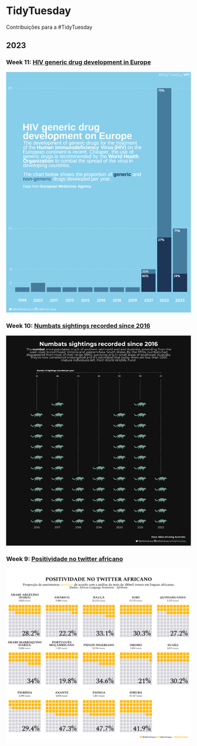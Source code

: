 # TidyTuesday
Contribuições para a #TidyTuesday

## 2023
### **Week 11: [HIV generic drug development in Europe](2023/W11/)**
  ![Screenshot](2023/W11/13-03-2023-drugs.png)
  
### **Week 10: [Numbats sightings recorded since 2016](2023/W10/)**
  ![Screenshot](2023/W10/07-03-2023-numbats.png)

### **Week 9: [Positividade no twitter africano](2023/W9/)**
  ![Screenshot](2023/W9/28-02-2023-AfriSenti.png)
